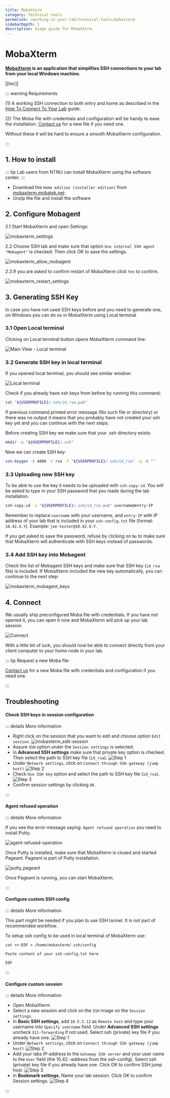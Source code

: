 ```yaml
---
title: MobaXterm
category: Technical tools
permalink: /working-in-your-lab/technical-tools/mobaxterm
sidebarDepth: 1
description: Usage guide for MobaXterm.
---
```


# MobaXterm

**[MobaXterm](https://mobaxterm.mobatek.net/) is an application that simplifies SSH connections to your lab from your local Windows machine.**

[[toc]]

::: warning Requirements

(1) A working SSH connection to both entry and home as described in the [How To Connect To Your Lab](/getting-started/) guide.

(2) The Moba file with credentials and configuration will be handy to ease the installation. [Contact us](/contact) for a new file if you need one.

Without these it will be hard to ensure a smooth MobaXterm configuration.

<!-- Make sure Putty is installed as shown in the guide above, before you use MobaXterm. -->

:::

## 1. How to install

::: tip
Lab users from NTNU can install MobaXterm using the software center.
:::

- Download the `Home edition (installer edition)` from [mobaxterm.mobatek.net](https://mobaxterm.mobatek.net/download.html):
- Unzip the file and install the software

## 2. Configure Mobagent

2.1 Start MobaXterm and open Settings:

![mobaxterm_settings](./images/mobaxterm_settings.png)

2.2 Choose SSH tab and make sure that option `Use internal SSH agent "Mobagent"` is checked. Then click OK to save the settings.

![mobaxterm_allow_mobagent](./images/mobaxterm_allow_mobagent.png)

<!--
2.3 After clicking on button `Show keys currently loaded in MobAgent` you might be asked to start MobAgent.
Confirm by clicking Yes:

![mobaxterm_start_mobagent](./images/mobaxterm_start_mobagent.png)

2.4 If you already have any ssh key you could see them in the list. If not we will make them later in step 3.
You can click on Close button.

![mobaxterm_mobagent_keys](./images/mobaxterm_mobagent_keys.png) -->

2.3 If you are asked to confirm restart of MobaXterm click `Yes` to confirm.

![mobaxterm_restart_settings](./images/mobaxterm_restart_settings.png)

## 3. Generating SSH Key

In case you have not used SSH keys before and you need to generate one, on Windows you can do so in MobaXterm using Local terminal

### 3.1 Open Local terminal

Clicking on Local terminal button opens MobaXterm command line:

![Main View - Local terminal](./images/mobaxterm_main-local_terminal.png)

### 3.2 Generate SSH key in local terminal

If you opened local terminal, you should see similar window:

![Local terminal](./images/mobaxterm_local_terminal.png)

Check if you already have ssh keys from before by running this command:

```bash
cat "${USERPROFILE}/.ssh/id_rsa.pub"
```

If previous command printed error message (No such file or directory) or there was no output it means that you probably have not created your ssh key yet and you can continue with the next steps.

Before creating SSH key we make sure that your .ssh directory exists:

```bash
mkdir -p "${USERPROFILE}/.ssh"
```

Now we can create SSH key:

```bash
ssh-keygen -b 4096 -t rsa -f "${USERPROFILE}/.ssh/id_rsa" -q -N ""
```

### 3.3 Uploading new SSH key

To be able to use the key it needs to be uploaded with `ssh-copy-id`.
You will be asked to type in your SSH password that you made during the lab installation.

```bash
ssh-copy-id -i "${USERPROFILE}/.ssh/id_rsa.pub" username@entry-IP
```

Remember to replace `username` with your username, and `entry-IP` with IP address of your lab that
is included in your `ssh-config.txt` file (format: `10.42.X.Y`). Example: `joe-tester@10.42.X.Y`.

If you get asked to save the password, refuse by clicking on `No` to make sure that MobaXterm
will authenticate with SSH keys instead of passwords.

### 3.4 Add SSH key into Mobagent

Check the list of Mobagent SSH keys and make sure that SSH key (`id_rsa` file) is included. If MobaXterm included the new key automatically, you can continue to the next step:

![mobaxterm_mobagent_keys](./images/mobaxterm_mobagent_add_key.png)

## 4. Connect

We usually ship preconfigured Moba file with credentials.
If you have not opened it, you can open it now and MobaXterm will pick up your lab session.

![Connect](./images/mobaxterm_step5.png)

With a little bit of luck, you should now be able to connect directly from your client computer to your home node in your lab.

::: tip Request a new Moba file

[Contact us](/contact) for a new Moba file with credentials and configuration if you need one.

:::

## Troubleshooting

#### Check SSH keys in session configuration

::: details More information

- Right click on the session that you want to edit and choose option `Edit session`.
  ![mobaxterm_edit-session](./images/mobaxterm_edit-session.png)
- Assure `SSH` option under the `Session settings` is selected.
- In **Advanced SSH settings** make sure that private key option is checked. Then select the path to SSH key file (`id_rsa`).
  ![Step 1](./images/mobaxterm_step1.png)
- Under `Network settings`, click on `Connect through SSH gateway (jump host)`
  ![Step 2](./images/mobaxterm_step2.png)
- Check `Use SSH key` option and select the path to SSH key file (`id_rsa`).
  ![Step 3](./images/mobaxterm_step3.png)
- Confirm session settings by clicking `OK`.

:::

#### Agent refused operation

::: details More information

If you see the error message saying: `Agent refused operation` you need to install Putty.

![agent-refused-operation](./images/mobaxterm_ssh-agent-refused-operation.png)

Once Putty is installed, make sure that MobaXterm is closed and started Pageant. Pageant is part of Putty installation.

![putty_pageant](./images/putty_pageant.png)

Once Pageant is running, you can start MobaXterm.

:::

#### Configure custom SSH config

::: details More information

This part might be needed if you plan to use SSH tunnel. It is not part of recommended workflow.

To setup ssh config to be used in local terminal of MobaXterm use:

```
cat <<-EOF > /home/mobaxterm/.ssh/config

Paste content of your ssh-config.txt here

EOF
```

:::


#### Configure custom session

::: details More information

- Open MobaXterm
- Select a new session and click on the `SSH` image on the `Session settings`.
- In **Basic SSH settings**, add `10.5.5.12` as `Remote host` and type your username into `Specify username` field. Under **Advanced SSH settings** uncheck `X11-forwarding` if not used. Select ssh (private) key file if you already have one.
  ![Step 1](./images/mobaxterm_step1.png "MobaXterm - Step 1")
- Under `Network settings`, click on `Connect through SSH gateway (jump host)`
  ![Step 2](./images/mobaxterm_step2.png "MobaXterm - Step 2")
- Add your labs IP-address to the `Gateway SSH server` and your user name to the `User` field (the 10.42.-address from the ssh-config). Select ssh (private) key file if you already have one. Click OK to confirm SSH jump host.
  ![Step 3](./images/mobaxterm_step3.png "MobaXterm - Step 3")
- In **Bookmark settings**, Name your lab session. Click OK to confirm Session settings.
  ![Step 4](./images/mobaxterm_step4.png "MobaXterm - Step 4")

:::
